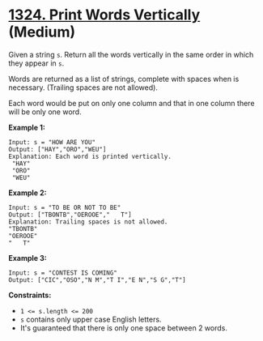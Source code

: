 # [1324. Print Words Vertically][link] (Medium)

[link]: https://leetcode.com/problems/print-words-vertically/

Given a string `s`. Return all the words vertically in the same order in which they appear in `s`.

Words are returned as a list of strings, complete with spaces when is necessary. (Trailing spaces
are not allowed).

Each word would be put on only one column and that in one column there will be only one word.

**Example 1:**

```
Input: s = "HOW ARE YOU"
Output: ["HAY","ORO","WEU"]
Explanation: Each word is printed vertically.
 "HAY"
 "ORO"
 "WEU"
```

**Example 2:**

```
Input: s = "TO BE OR NOT TO BE"
Output: ["TBONTB","OEROOE","   T"]
Explanation: Trailing spaces is not allowed.
"TBONTB"
"OEROOE"
"   T"
```

**Example 3:**

```
Input: s = "CONTEST IS COMING"
Output: ["CIC","OSO","N M","T I","E N","S G","T"]
```

**Constraints:**

- `1 <= s.length <= 200`
- `s` contains only upper case English letters.
- It's guaranteed that there is only one space between 2 words.
